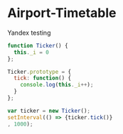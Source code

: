 # Airport-Timetable
Yandex testing


```javascript
function Ticker() {
  this._i = 0
};

Ticker.prototype = {
  tick: function() {
    console.log(this._i++);
  }
};

var ticker = new Ticker();
setInterval(() => {ticker.tick()}
, 1000);
```
